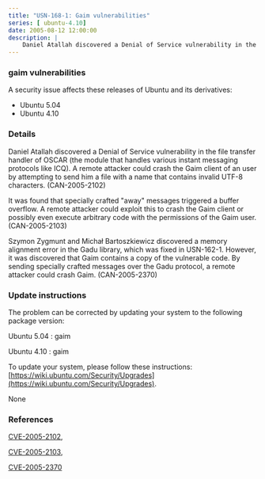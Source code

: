 ```yaml
---
title: "USN-168-1: Gaim vulnerabilities"
series: [ ubuntu-4.10]
date: 2005-08-12 12:00:00
description: |
    Daniel Atallah discovered a Denial of Service vulnerability in the file transfer handler of OSCAR (the module that handles various instant messaging protocols like ICQ). A remote attacker could crash the Gaim client of an user by attempting to send him a file with a name that contains invalid UTF-8 characters. (CAN-2005-2102)
--- 
```

 
### gaim vulnerabilities

A security issue affects these releases of Ubuntu and its derivatives:

* Ubuntu 5.04
* Ubuntu 4.10

### Details

Daniel Atallah discovered a Denial of Service vulnerability in the file transfer handler of OSCAR (the module that handles various instant messaging protocols like ICQ). A remote attacker could crash the Gaim client of an user by attempting to send him a file with a name that contains invalid UTF-8 characters. (CAN-2005-2102)

It was found that specially crafted &quot;away&quot; messages triggered a buffer overflow. A remote attacker could exploit this to crash the Gaim client or possibly even execute arbitrary code with the permissions of the Gaim user. (CAN-2005-2103)

Szymon Zygmunt and Michał Bartoszkiewicz discovered a memory alignment error in the Gadu library, which was fixed in USN-162-1. However, it was discovered that Gaim contains a copy of the vulnerable code. By sending specially crafted messages over the Gadu protocol, a remote attacker could crash Gaim. (CAN-2005-2370)

### Update instructions

The problem can be corrected by updating your system to the following package version:

Ubuntu 5.04
 : gaim 

Ubuntu 4.10
 : gaim 

To update your system, please follow these instructions: [https://wiki.ubuntu.com/Security/Upgrades](https://wiki.ubuntu.com/Security/Upgrades).

None

### References

 [CVE-2005-2102](http://people.ubuntu.com/~ubuntu-security/cve/CVE-2005-2102), 

 [CVE-2005-2103](http://people.ubuntu.com/~ubuntu-security/cve/CVE-2005-2103), 

 [CVE-2005-2370](http://people.ubuntu.com/~ubuntu-security/cve/CVE-2005-2370)
 
